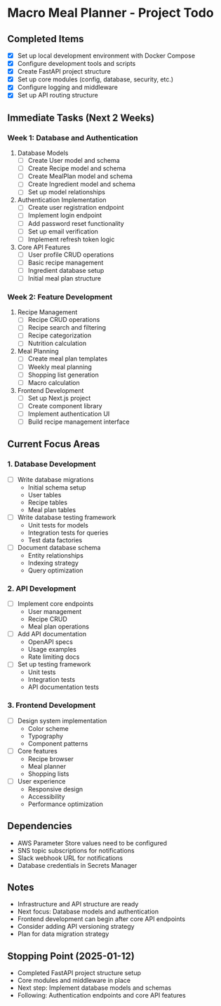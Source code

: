 # Macro Meal Planner - Project Todo

## Completed Items
- [x] Set up local development environment with Docker Compose
- [x] Configure development tools and scripts
- [x] Create FastAPI project structure
- [x] Set up core modules (config, database, security, etc.)
- [x] Configure logging and middleware
- [x] Set up API routing structure

## Immediate Tasks (Next 2 Weeks)

### Week 1: Database and Authentication
1. Database Models
   - [ ] Create User model and schema
   - [ ] Create Recipe model and schema
   - [ ] Create MealPlan model and schema
   - [ ] Create Ingredient model and schema
   - [ ] Set up model relationships

2. Authentication Implementation
   - [ ] Create user registration endpoint
   - [ ] Implement login endpoint
   - [ ] Add password reset functionality
   - [ ] Set up email verification
   - [ ] Implement refresh token logic

3. Core API Features
   - [ ] User profile CRUD operations
   - [ ] Basic recipe management
   - [ ] Ingredient database setup
   - [ ] Initial meal plan structure

### Week 2: Feature Development
1. Recipe Management
   - [ ] Recipe CRUD operations
   - [ ] Recipe search and filtering
   - [ ] Recipe categorization
   - [ ] Nutrition calculation

2. Meal Planning
   - [ ] Create meal plan templates
   - [ ] Weekly meal planning
   - [ ] Shopping list generation
   - [ ] Macro calculation

3. Frontend Development
   - [ ] Set up Next.js project
   - [ ] Create component library
   - [ ] Implement authentication UI
   - [ ] Build recipe management interface

## Current Focus Areas

### 1. Database Development
- [ ] Write database migrations
  - Initial schema setup
  - User tables
  - Recipe tables
  - Meal plan tables
- [ ] Write database testing framework
  - Unit tests for models
  - Integration tests for queries
  - Test data factories
- [ ] Document database schema
  - Entity relationships
  - Indexing strategy
  - Query optimization

### 2. API Development
- [ ] Implement core endpoints
  - User management
  - Recipe CRUD
  - Meal plan operations
- [ ] Add API documentation
  - OpenAPI specs
  - Usage examples
  - Rate limiting docs
- [ ] Set up testing framework
  - Unit tests
  - Integration tests
  - API documentation tests

### 3. Frontend Development
- [ ] Design system implementation
  - Color scheme
  - Typography
  - Component patterns
- [ ] Core features
  - Recipe browser
  - Meal planner
  - Shopping lists
- [ ] User experience
  - Responsive design
  - Accessibility
  - Performance optimization

## Dependencies
- AWS Parameter Store values need to be configured
- SNS topic subscriptions for notifications
- Slack webhook URL for notifications
- Database credentials in Secrets Manager

## Notes
- Infrastructure and API structure are ready
- Next focus: Database models and authentication
- Frontend development can begin after core API endpoints
- Consider adding API versioning strategy
- Plan for data migration strategy

## Stopping Point (2025-01-12)
- Completed FastAPI project structure setup
- Core modules and middleware in place
- Next step: Implement database models and schemas
- Following: Authentication endpoints and core API features